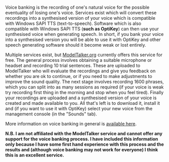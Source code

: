 Voice banking is the recording of one's natural voice for the possible eventuality of losing one's voice. Services exist which will convert these recordings into a synthesised version of your voice which is compatible with Windows SAPI TTS (text-to-speech). Software which is also compatible with Windows SAPI TTS (**such as OptiKey**) can then use your synthesised voice when generating speech. In short, if you bank your voice into a synthesised version you will be able to use it with OptiKey and other speech generating software should it become weak or lost entirely.

Multiple services exist, but [ModelTalker.org](https://www.modeltalker.org/build-your-voice/) currently offers this service for free. The general process involves obtaining a suitable microphone or headset and recording 10 trial sentences. These are uploaded to ModelTalker who will evaluate the recordings and give you feedback on whether you are ok to continue, or if you need to make adjustments to improve the sound quality. The next stage involves recording 1600 phrases, which you can split into as many sessions as required (if your voice is weak try recording first thing in the morning and stop when you feel tired). Finally your recordings are uploaded and a synthesised version of your voice is created and made available to you. All that's left is to download it, install it and (if you want to use it with OptiKey) select your new voice from the management console (in the "Sounds" tab).

More information on voice banking in general is [available here](http://www.alsforums.com/guides/documents/Voice-Banking-Guidelines.pdf).

**N.B. I am not affiliated with the ModelTalker service and cannot offer any support for the voice banking process. I have included this information only because I have some first hand experience with this process and the results and (although voice banking may not work for everyone) I think this is an excellent service.**